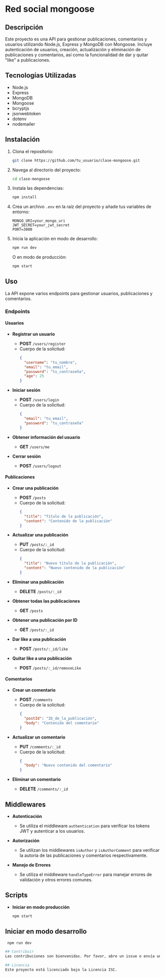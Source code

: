 # Red social mongoose

## Descripción

Este proyecto es una API para gestionar publicaciones, comentarios y usuarios utilizando Node.js, Express y MongoDB con Mongoose. Incluye autenticación de usuarios, creación, actualización y eliminación de publicaciones y comentarios, así como la funcionalidad de dar y quitar "like" a publicaciones.

## Tecnologías Utilizadas

- Node.js
- Express
- MongoDB
- Mongoose
- bcryptjs
- jsonwebtoken
- dotenv
- nodemailer

## Instalación

1. Clona el repositorio:

    ```bash
    git clone https://github.com/tu_usuario/clase-mongoose.git
    ```

2. Navega al directorio del proyecto:

    ```bash
    cd clase-mongoose
    ```

3. Instala las dependencias:

    ```bash
    npm install
    ```

4. Crea un archivo `.env` en la raíz del proyecto y añade tus variables de entorno:

    ```plaintext
    MONGO_URI=your_mongo_uri
    JWT_SECRET=your_jwt_secret
    PORT=3000
    ```

5. Inicia la aplicación en modo de desarrollo:

    ```bash
    npm run dev
    ```

    O en modo de producción:

    ```bash
    npm start
    ```

## Uso

La API expone varios endpoints para gestionar usuarios, publicaciones y comentarios.

### Endpoints

#### Usuarios

- **Registrar un usuario**
  - **POST** `/users/register`
  - Cuerpo de la solicitud:
    ```json
    {
      "username": "tu_nombre",
      "email": "tu_email",
      "password": "tu_contraseña",
      "age": 25
    }
    ```

- **Iniciar sesión**
  - **POST** `/users/login`
  - Cuerpo de la solicitud:
    ```json
    {
      "email": "tu_email",
      "password": "tu_contraseña"
    }
    ```

- **Obtener información del usuario**
  - **GET** `/users/me`

- **Cerrar sesión**
  - **POST** `/users/logout`

#### Publicaciones

- **Crear una publicación**
  - **POST** `/posts`
  - Cuerpo de la solicitud:
    ```json
    {
      "title": "Título de la publicación",
      "content": "Contenido de la publicación"
    }
    ```

- **Actualizar una publicación**
  - **PUT** `/posts/:_id`
  - Cuerpo de la solicitud:
    ```json
    {
      "title": "Nuevo título de la publicación",
      "content": "Nuevo contenido de la publicación"
    }
    ```

- **Eliminar una publicación**
  - **DELETE** `/posts/:_id`

- **Obtener todas las publicaciones**
  - **GET** `/posts`

- **Obtener una publicación por ID**
  - **GET** `/posts/:_id`

- **Dar like a una publicación**
  - **POST** `/posts/:_id/like`

- **Quitar like a una publicación**
  - **POST** `/posts/:_id/removeLike`

#### Comentarios

- **Crear un comentario**
  - **POST** `/comments`
  - Cuerpo de la solicitud:
    ```json
    {
      "postId": "ID_de_la_publicación",
      "body": "Contenido del comentario"
    }
    ```

- **Actualizar un comentario**
  - **PUT** `/comments/:_id`
  - Cuerpo de la solicitud:
    ```json
    {
      "body": "Nuevo contenido del comentario"
    }
    ```

- **Eliminar un comentario**
  - **DELETE** `/comments/:_id`

## Middlewares

- **Autenticación**
  - Se utiliza el middleware `authentication` para verificar los tokens JWT y autenticar a los usuarios.

- **Autorización**
  - Se utilizan los middlewares `isAuthor` y `isAuthorComment` para verificar la autoría de las publicaciones y comentarios respectivamente.

- **Manejo de Errores**
  - Se utiliza el middleware `handleTypeError` para manejar errores de validación y otros errores comunes.

## Scripts

- **Iniciar en modo producción**
  ```bash
  npm start

## Iniciar en modo desarrollo
 ```bash
  npm run dev

## Contribuir
Las contribuciones son bienvenidas. Por favor, abre un issue o envía un pull request con tus mejoras y correcciones.

## Licencia
Este proyecto está licenciado bajo la Licencia ISC.

